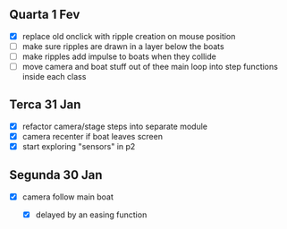 ## Quarta 1 Fev

- [x] replace old onclick with ripple creation on mouse position
- [ ] make sure ripples are drawn in a layer below the boats
- [ ] make ripples add impulse to boats when they collide
- [ ] move camera and boat stuff out of thee main loop into step functions inside each class

## Terca 31 Jan

- [x] refactor camera/stage steps into separate module
- [x] camera recenter if boat leaves screen
- [x] start exploring "sensors" in p2

## Segunda 30 Jan

- [x] camera follow main boat
  - [x] delayed by an easing function



